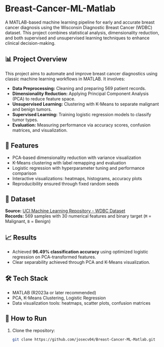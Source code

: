 # Breast-Cancer-ML-Matlab

A MATLAB-based machine learning pipeline for early and accurate breast cancer diagnosis using the Wisconsin Diagnostic Breast Cancer (WDBC) dataset. This project combines statistical analysis, dimensionality reduction, and both supervised and unsupervised learning techniques to enhance clinical decision-making.

## 📊 Project Overview

This project aims to automate and improve breast cancer diagnostics using classic machine learning workflows in MATLAB. It involves:

- **Data Preprocessing:** Cleaning and preparing 569 patient records.
- **Dimensionality Reduction:** Applying Principal Component Analysis (PCA) to reduce feature space.
- **Unsupervised Learning:** Clustering with K-Means to separate malignant and benign tumors.
- **Supervised Learning:** Training logistic regression models to classify tumor types.
- **Evaluation:** Measuring performance via accuracy scores, confusion matrices, and visualization.

## 🚀 Features

- PCA-based dimensionality reduction with variance visualization
- K-Means clustering with label remapping and evaluation
- Logistic regression with hyperparameter tuning and performance comparison
- Interactive visualizations: heatmaps, histograms, accuracy plots
- Reproducibility ensured through fixed random seeds

## 📁 Dataset

**Source:** [UCI Machine Learning Repository - WDBC Dataset](https://archive.ics.uci.edu/ml/datasets/Breast+Cancer+Wisconsin+(Diagnostic))  
**Records:** 569 samples with 30 numerical features and binary target (`M` = Malignant, `B` = Benign)

## 📈 Results

- Achieved **96.49% classification accuracy** using optimized logistic regression on PCA-transformed features.
- Clear separability achieved through PCA and K-Means visualization.

## 🛠️ Tech Stack

- MATLAB (R2023a or later recommended)
- PCA, K-Means Clustering, Logistic Regression
- Data visualization tools: heatmaps, scatter plots, confusion matrices

## 📌 How to Run

1. Clone the repository:
   ```bash
   git clone https://github.com/josecv04/Breast-Cancer-ML-Matlab.git
